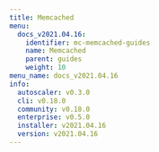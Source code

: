 ```yaml
---
title: Memcached
menu:
  docs_v2021.04.16:
    identifier: mc-memcached-guides
    name: Memcached
    parent: guides
    weight: 10
menu_name: docs_v2021.04.16
info:
  autoscaler: v0.3.0
  cli: v0.18.0
  community: v0.18.0
  enterprise: v0.5.0
  installer: v2021.04.16
  version: v2021.04.16
---
```


